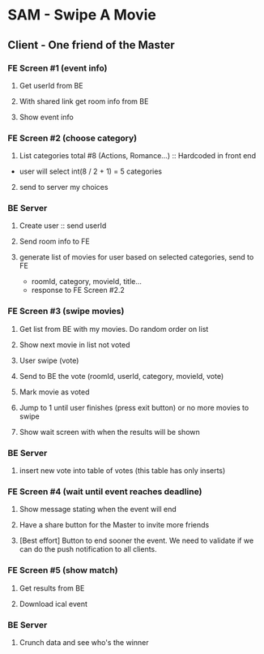 # SAM - Swipe A Movie

## Client - One friend of the Master

### FE Screen #1 (event info)
1. Get userId from BE

2. With shared link get room info from BE

3. Show event info

### FE Screen #2 (choose category)
1. List categories total #8 (Actions, Romance...) :: Hardcoded in front end
  - user will select int(8 / 2 + 1) = 5 categories

2. send to server my choices

### BE Server
1. Create user :: send userId

2. Send room info to FE

2. generate list of movies for user based on selected categories, send to FE
    - roomId, category, movieId, title...
    - response to FE Screen #2.2

### FE Screen #3 (swipe movies)
1. Get list from BE with my movies. Do random order on list

2. Show next movie in list not voted

3. User swipe (vote)

4. Send to BE the vote (roomId, userId, category, movieId, vote)

5. Mark movie as voted

6. Jump to 1 until user finishes (press exit button) or no more movies to swipe

7. Show wait screen with when the results will be shown

### BE Server
1. insert new vote into table of votes (this table has only inserts)

### FE Screen #4 (wait until event reaches deadline)
1. Show message stating when the event will end

2. Have a share button for the Master to invite more friends

3. [Best effort] Button to end sooner the event. We need to validate if we can do the push notification to all clients.

### FE Screen #5 (show match)
1. Get results from BE

2. Download ical event

### BE Server
1. Crunch data and see who's the winner
